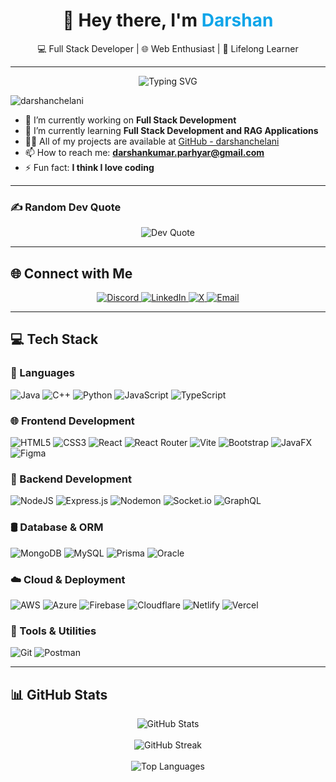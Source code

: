 <h1 align="center">👋 Hey there, I'm <span style="color:#0ea5e9;">Darshan</span></h1>
<p align="center">💻 Full Stack Developer | 🌐 Web Enthusiast | 🚀 Lifelong Learner</p>

---

<p align="center">
  <img src="https://readme-typing-svg.herokuapp.com/?lines=Welcome+to+my+GitHub!;I+love+building+cool+stuff;Currently+learning+RAG+and+Full+Stack;Let’s+collaborate!&center=true&vCenter=true&color=58A6FF&size=22" alt="Typing SVG" />
</p>


<p align="left">
  <img src="https://komarev.com/ghpvc/?username=darshanchelani&label=Profile%20views&color=0e75b6&style=flat" alt="darshanchelani" />
</p>

- 🔭 I’m currently working on **Full Stack Development**  
- 🌱 I’m currently learning **Full Stack Development and RAG Applications**  
- 👨‍💻 All of my projects are available at [GitHub - darshanchelani](https://github.com/darshanchelani)  
- 📫 How to reach me: **darshankumar.parhyar@gmail.com**  
- ⚡ Fun fact: **I think I love coding**

---

### ✍️ Random Dev Quote
<p align="center">
  <img src="https://quotes-github-readme.vercel.app/api?type=horizontal&theme=radical" alt="Dev Quote">
</p>

---

## 🌐 Connect with Me  

<p align="center">
  <a href="https://discord.gg/darshanacodes" target="_blank">
    <img src="https://img.shields.io/badge/Discord-%237289DA.svg?style=for-the-badge&logo=discord&logoColor=white" alt="Discord">
  </a>
  <a href="https://linkedin.com/in/darshankumar25" target="_blank">
    <img src="https://img.shields.io/badge/LinkedIn-%230077B5.svg?style=for-the-badge&logo=linkedin&logoColor=white" alt="LinkedIn">
  </a>
  <a href="https://x.com/darshanacodes" target="_blank">
    <img src="https://img.shields.io/badge/X-black.svg?style=for-the-badge&logo=X&logoColor=white" alt="X">
  </a>
  <a href="mailto:darshankumar.parhyar@gmail.com" target="_blank">
    <img src="https://img.shields.io/badge/Email-D14836?style=for-the-badge&logo=gmail&logoColor=white" alt="Email">
  </a>
</p>

---

## 💻 Tech Stack

### 🧠 Languages
![Java](https://img.shields.io/badge/java-%23ED8B00.svg?style=for-the-badge&logo=openjdk&logoColor=white)
![C++](https://img.shields.io/badge/c++-%2300599C.svg?style=for-the-badge&logo=c%2B%2B&logoColor=white)
![Python](https://img.shields.io/badge/python-3670A0?style=for-the-badge&logo=python&logoColor=ffdd54)
![JavaScript](https://img.shields.io/badge/javascript-%23323330.svg?style=for-the-badge&logo=javascript&logoColor=%23F7DF1E)
![TypeScript](https://img.shields.io/badge/typescript-%23007ACC.svg?style=for-the-badge&logo=typescript&logoColor=white)

### 🌐 Frontend Development
![HTML5](https://img.shields.io/badge/html5-%23E34F26.svg?style=for-the-badge&logo=html5&logoColor=white)
![CSS3](https://img.shields.io/badge/css3-%231572B6.svg?style=for-the-badge&logo=css3&logoColor=white)
![React](https://img.shields.io/badge/react-%2320232a.svg?style=for-the-badge&logo=react&logoColor=%2361DAFB)
![React Router](https://img.shields.io/badge/React_Router-CA4245?style=for-the-badge&logo=react-router&logoColor=white)
![Vite](https://img.shields.io/badge/vite-%23646CFF.svg?style=for-the-badge&logo=vite&logoColor=white)
![Bootstrap](https://img.shields.io/badge/bootstrap-%238511FA.svg?style=for-the-badge&logo=bootstrap&logoColor=white)
![JavaFX](https://img.shields.io/badge/javafx-%23FF0000.svg?style=for-the-badge&logo=javafx&logoColor=white)
![Figma](https://img.shields.io/badge/figma-%23F24E1E.svg?style=for-the-badge&logo=figma&logoColor=white)

### 🔧 Backend Development
![NodeJS](https://img.shields.io/badge/node.js-6DA55F?style=for-the-badge&logo=node.js&logoColor=white)
![Express.js](https://img.shields.io/badge/express.js-%23404d59.svg?style=for-the-badge&logo=express&logoColor=%2361DAFB)
![Nodemon](https://img.shields.io/badge/NODEMON-%23323330.svg?style=for-the-badge&logo=nodemon&logoColor=%BBDEAD)
![Socket.io](https://img.shields.io/badge/Socket.io-black?style=for-the-badge&logo=socket.io&badgeColor=010101)
![GraphQL](https://img.shields.io/badge/-GraphQL-E10098?style=for-the-badge&logo=graphql&logoColor=white)

### 🛢️ Database & ORM
![MongoDB](https://img.shields.io/badge/MongoDB-%234ea94b.svg?style=for-the-badge&logo=mongodb&logoColor=white)
![MySQL](https://img.shields.io/badge/mysql-4479A1.svg?style=for-the-badge&logo=mysql&logoColor=white)
![Prisma](https://img.shields.io/badge/Prisma-3982CE?style=for-the-badge&logo=Prisma&logoColor=white)
![Oracle](https://img.shields.io/badge/Oracle-F80000?style=for-the-badge&logo=oracle&logoColor=white)

### ☁️ Cloud & Deployment
![AWS](https://img.shields.io/badge/AWS-%23FF9900.svg?style=for-the-badge&logo=amazon-aws&logoColor=white)
![Azure](https://img.shields.io/badge/azure-%230072C6.svg?style=for-the-badge&logo=microsoftazure&logoColor=white)
![Firebase](https://img.shields.io/badge/firebase-%23039BE5.svg?style=for-the-badge&logo=firebase)
![Cloudflare](https://img.shields.io/badge/Cloudflare-F38020?style=for-the-badge&logo=Cloudflare&logoColor=white)
![Netlify](https://img.shields.io/badge/netlify-%23000000.svg?style=for-the-badge&logo=netlify&logoColor=#00C7B7)
![Vercel](https://img.shields.io/badge/vercel-%23000000.svg?style=for-the-badge&logo=vercel&logoColor=white)

### 🧰 Tools & Utilities
![Git](https://img.shields.io/badge/git-%23F05033.svg?style=for-the-badge&logo=git&logoColor=white)
![Postman](https://img.shields.io/badge/Postman-FF6C37?style=for-the-badge&logo=postman&logoColor=white)

---

## 📊 GitHub Stats

<p align="center">
  <img src="https://github-readme-stats.vercel.app/api?username=darshanchelani&theme=merko&hide_border=false&include_all_commits=true&count_private=true" alt="GitHub Stats" />
  <br/><br/>
  <img src="https://nirzak-streak-stats.vercel.app/?user=darshanchelani&theme=merko&hide_border=false" alt="GitHub Streak" />
  <br/><br/>
  <img src="https://github-readme-stats.vercel.app/api/top-langs/?username=darshanchelani&theme=merko&hide_border=false&include_all_commits=true&count_private=true&layout=compact" alt="Top Languages" />
</p>


